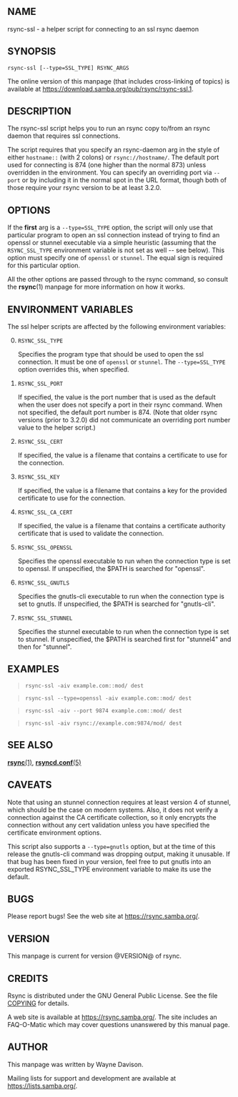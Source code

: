 ## NAME

rsync-ssl - a helper script for connecting to an ssl rsync daemon

## SYNOPSIS

```
rsync-ssl [--type=SSL_TYPE] RSYNC_ARGS
```

The online version of this manpage (that includes cross-linking of topics)
is available at <https://download.samba.org/pub/rsync/rsync-ssl.1>.

## DESCRIPTION

The rsync-ssl script helps you to run an rsync copy to/from an rsync daemon
that requires ssl connections.

The script requires that you specify an rsync-daemon arg in the style of either
`hostname::` (with 2 colons) or `rsync://hostname/`.  The default port used for
connecting is 874 (one higher than the normal 873) unless overridden in the
environment.  You can specify an overriding port via `--port` or by including
it in the normal spot in the URL format, though both of those require your
rsync version to be at least 3.2.0.

## OPTIONS

If the **first** arg is a `--type=SSL_TYPE` option, the script will only use
that particular program to open an ssl connection instead of trying to find an
openssl or stunnel executable via a simple heuristic (assuming that the
`RSYNC_SSL_TYPE` environment variable is not set as well -- see below).  This
option must specify one of `openssl` or `stunnel`.  The equal sign is
required for this particular option.

All the other options are passed through to the rsync command, so consult the
**rsync**(1) manpage for more information on how it works.

## ENVIRONMENT VARIABLES

The ssl helper scripts are affected by the following environment variables:

0.  `RSYNC_SSL_TYPE`

    Specifies the program type that should be used to open the ssl connection.
    It must be one of `openssl` or `stunnel`.  The `--type=SSL_TYPE` option
    overrides this, when specified.

0.  `RSYNC_SSL_PORT`

    If specified, the value is the port number that is used as the default when
    the user does not specify a port in their rsync command.  When not
    specified, the default port number is 874.  (Note that older rsync versions
    (prior to 3.2.0) did not communicate an overriding port number value to the
    helper script.)

0.  `RSYNC_SSL_CERT`

    If specified, the value is a filename that contains a certificate to use
    for the connection.

0.  `RSYNC_SSL_KEY`

    If specified, the value is a filename that contains a key for the provided
    certificate to use for the connection.

0.  `RSYNC_SSL_CA_CERT`

    If specified, the value is a filename that contains a certificate authority
    certificate that is used to validate the connection.

0.  `RSYNC_SSL_OPENSSL`

    Specifies the openssl executable to run when the connection type is set to
    openssl.  If unspecified, the $PATH is searched for "openssl".

0.  `RSYNC_SSL_GNUTLS`

    Specifies the gnutls-cli executable to run when the connection type is set
    to gnutls.  If unspecified, the $PATH is searched for "gnutls-cli".

0.  `RSYNC_SSL_STUNNEL`

    Specifies the stunnel executable to run when the connection type is set to
    stunnel.  If unspecified, the $PATH is searched first for "stunnel4" and
    then for "stunnel".

## EXAMPLES

>     rsync-ssl -aiv example.com::mod/ dest

>     rsync-ssl --type=openssl -aiv example.com::mod/ dest

>     rsync-ssl -aiv --port 9874 example.com::mod/ dest

>     rsync-ssl -aiv rsync://example.com:9874/mod/ dest

## SEE ALSO

[**rsync**(1)](rsync.1), [**rsyncd.conf**(5)](rsyncd.conf.5)

## CAVEATS

Note that using an stunnel connection requires at least version 4 of stunnel,
which should be the case on modern systems.  Also, it does not verify a
connection against the CA certificate collection, so it only encrypts the
connection without any cert validation unless you have specified the
certificate environment options.

This script also supports a `--type=gnutls` option, but at the time of this
release the gnutls-cli command was dropping output, making it unusable.  If
that bug has been fixed in your version, feel free to put gnutls into an
exported RSYNC_SSL_TYPE environment variable to make its use the default.

## BUGS

Please report bugs! See the web site at <https://rsync.samba.org/>.

## VERSION

This manpage is current for version @VERSION@ of rsync.

## CREDITS

Rsync is distributed under the GNU General Public License.  See the file
[COPYING](COPYING) for details.

A web site is available at <https://rsync.samba.org/>.  The site includes an
FAQ-O-Matic which may cover questions unanswered by this manual page.

## AUTHOR

This manpage was written by Wayne Davison.

Mailing lists for support and development are available at
<https://lists.samba.org/>.
